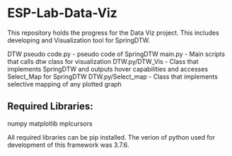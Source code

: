# ESP-Lab-Data-Viz

This repository holds the progress for the Data Viz project. This includes developing and Visualization tool for SpringDTW. 

DTW pseudo code.py - pseudo code of SpringDTW
main.py - Main scripts that calls dtw class for visualization
DTW.py/DTW_Vis - Class that implements SpringDTW and outputs hover capabilities and accesses Select_Map for SpringDTW
DTW.py/Select_map - Class that implements selective mapping of any plotted graph


Required Libraries:
-------------------

numpy
matplotlib
mplcursors

All required libraries can be pip installed.
The verion of python used for development of this framework was 3.7.6.
